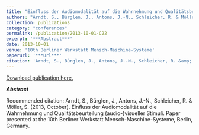 ```yaml
---
title: "Einfluss der Audiomodalität auf die Wahrnehmung und Qualitätsbeurteilung (audio-)visueller Stimuli."
authors: "Arndt, S., Bürglen, J., Antons, J.-N., Schleicher, R. & Möller, S."
collection: publications
category: "conferences"
permalink: /publication/2013-10-01-C22
excerpt: '***Abstract***'
date: 2013-10-01
venue: '10th Berliner Werkstatt Mensch-Maschine-Systeme'
paperurl: '***Url***'
citation: 'Arndt, S., Bürglen, J., Antons, J.-N., Schleicher, R. &amp; Möller, S. (2013, October). Einfluss der Audiomodalität auf die Wahrnehmung und Qualitätsbeurteilung (audio-)visueller Stimuli. Paper presented at the 10th Berliner Werkstatt Mensch-Maschine-Systeme, Berlin, Germany.'
---
```


<a href='***Url***'>Download publication here.</a>

***Abstract***

Recommended citation: Arndt, S., Bürglen, J., Antons, J.-N., Schleicher, R. & Möller, S. (2013, October). Einfluss der Audiomodalität auf die Wahrnehmung und Qualitätsbeurteilung (audio-)visueller Stimuli. Paper presented at the 10th Berliner Werkstatt Mensch-Maschine-Systeme, Berlin, Germany.